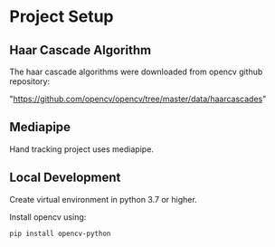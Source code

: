# Project Setup

## Haar Cascade Algorithm

The haar cascade algorithms were downloaded from opencv github repository: 

"https://github.com/opencv/opencv/tree/master/data/haarcascades"

## Mediapipe

Hand tracking project uses mediapipe.

## Local Development

Create virtual environment in python 3.7 or higher.

Install opencv using:

```
pip install opencv-python
```

